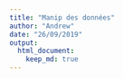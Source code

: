 ```yaml
---
title: "Manip des données"
author: "Andrew"
date: "26/09/2019"
output:
  html_document: 
    keep_md: true
---
```




